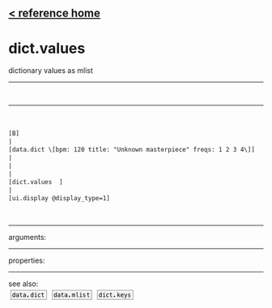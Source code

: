 [< reference home](index.html)
---

# dict.values


dictionary values as mlist

---

<br>


---


```


[B]
|
[data.dict \[bpm: 120 title: "Unknown masterpiece" freqs: 1 2 3 4\]]
|
|
|
[dict.values  ]
|
[ui.display @display_type=1]

            
```

---
arguments:


---
properties:


---
see also:<br>
[![data.dict](img/object_data.dict.png)](data.dict.html)
[![data.mlist](img/object_data.mlist.png)](data.mlist.html)
[![dict.keys](img/object_dict.keys.png)](dict.keys.html)
